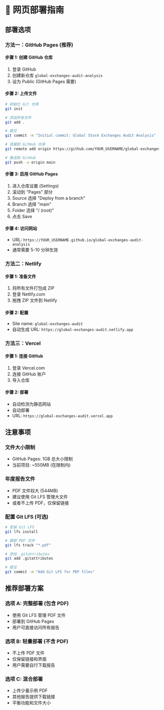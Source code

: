 # 🚀 网页部署指南

## 部署选项

### 方法一：GitHub Pages (推荐)

#### 步骤 1: 创建 GitHub 仓库
1. 登录 GitHub
2. 创建新仓库 `global-exchanges-audit-analysis`
3. 设为 Public (GitHub Pages 需要)

#### 步骤 2: 上传文件
```bash
# 初始化 Git 仓库
git init

# 添加所有文件
git add .

# 提交
git commit -m "Initial commit: Global Stock Exchanges Audit Analysis"

# 连接到 GitHub 仓库
git remote add origin https://github.com/YOUR_USERNAME/global-exchanges-audit-analysis.git

# 推送到 GitHub
git push -u origin main
```

#### 步骤 3: 启用 GitHub Pages
1. 进入仓库设置 (Settings)
2. 滚动到 "Pages" 部分
3. Source 选择 "Deploy from a branch"
4. Branch 选择 "main"
5. Folder 选择 "/ (root)"
6. 点击 Save

#### 步骤 4: 访问网站
- URL: `https://YOUR_USERNAME.github.io/global-exchanges-audit-analysis`
- 通常需要 5-10 分钟生效

### 方法二：Netlify

#### 步骤 1: 准备文件
1. 将所有文件打包成 ZIP
2. 登录 Netlify.com
3. 拖拽 ZIP 文件到 Netlify

#### 步骤 2: 配置
- Site name: `global-exchanges-audit`
- 自动生成 URL: `https://global-exchanges-audit.netlify.app`

### 方法三：Vercel

#### 步骤 1: 连接 GitHub
1. 登录 Vercel.com
2. 连接 GitHub 账户
3. 导入仓库

#### 步骤 2: 部署
- 自动检测为静态网站
- 自动部署
- URL: `https://global-exchanges-audit.vercel.app`

## 注意事项

### 文件大小限制
- GitHub Pages: 1GB 总大小限制
- 当前项目: ~550MB (在限制内)

### 年度报告文件
- PDF 文件较大 (544MB)
- 建议使用 Git LFS 管理大文件
- 或者不上传 PDF，仅保留链接

### 配置 Git LFS (可选)
```bash
# 安装 Git LFS
git lfs install

# 跟踪 PDF 文件
git lfs track "*.pdf"

# 添加 .gitattributes
git add .gitattributes

# 提交
git commit -m "Add Git LFS for PDF files"
```

## 推荐部署方案

### 选项 A: 完整部署 (包含 PDF)
- 使用 Git LFS 管理 PDF 文件
- 部署到 GitHub Pages
- 用户可直接访问所有报告

### 选项 B: 轻量部署 (不含 PDF)
- 不上传 PDF 文件
- 仅保留链接和界面
- 用户需要自行下载报告

### 选项 C: 混合部署
- 上传少量示例 PDF
- 其他报告提供下载链接
- 平衡功能和文件大小
